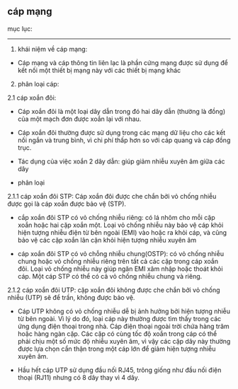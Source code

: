 cáp mạng
---------------------------------------------------
mục lục:




------------------------------------

1. khái niệm về cáp mạng:

- Cáp mạng và cáp thông tin liên lạc là phần cứng mạng được sử dụng để kết nối một thiết bị mạng này với các thiết bị mạng khác

2. phân loại cáp:

2.1 cáp xoắn đôi: 

- Cáp xoắn đôi là một loại dây dẫn trong đó hai dây dẫn (thường là đồng) của một mạch đơn được xoắn lại với nhau.

- Cáp xoắn đôi thường được sử dụng trong các mạng dữ liệu cho các kết nối ngắn và trung bình, vì chi phí thấp hơn so với cáp quang và cáp đồng trục.

- Tác dụng của việc xoắn 2 dây dẫn: giúp giảm nhiễu xuyên âm giữa các dây

- phân loại

2.1.1 cáp xoắn đôi STP:  Cáp xoắn đôi được che chắn bởi vỏ chống nhiễu được gọi là cáp xoắn được bảo vệ (STP).

- cắp xoắn đôi STP có vỏ chống nhiễu riêng: có lá nhôm cho mỗi cặp xoắn hoặc hai cặp xoắn một. Loại vỏ chống nhiễu này bảo vệ cáp khỏi hiện tượng nhiễu điện từ bên ngoài (EMI) vào hoặc ra khỏi cáp, và cũng bảo vệ các cặp xoắn lân cận khỏi hiện tượng nhiễu xuyên âm

- cáp xoắn đôi STP có vỏ chỗng nhiễu chung(OSTP): có vỏ chống nhiễu chung hoặc vỏ chống nhiễu riêng trên tất cả các cặp trong cáp xoắn đôi. Loại vỏ chống nhiễu này giúp ngăn EMI xâm nhập hoặc thoát khỏi cáp. Một cáp STP có thể có cả vỏ chống nhiễu chung và riêng.

2.1.2 cáp xoắn đôi UTP: cặp xoắn đôi không được che chắn bởi vỏ chống nhiễu (UTP) sẽ để trần, không được bảo vệ.

- Cáp UTP không có vỏ chống nhiễu dễ bị ảnh hưởng bởi hiện tượng nhiễu từ bên ngoài. Vì lý do đó, loại cáp này thường được tìm thấy trong các ứng dụng điện thoại trong nhà. Cáp điện thoại ngoài trời chứa hàng trăm hoặc hàng ngàn cặp. Các cặp có cùng tốc độ xoắn trong cáp có thể phải chịu một số mức độ nhiễu xuyên âm, vì vậy các cặp dây này thường được lựa chọn cẩn thận trong một cáp lớn để giảm hiện tượng nhiễu xuyên âm.

- Hầu hết cáp UTP sử dụng đầu nối RJ45, trông giống như đầu nối điện thoại (RJ11) nhưng có 8 dây thay vì 4 dây.










